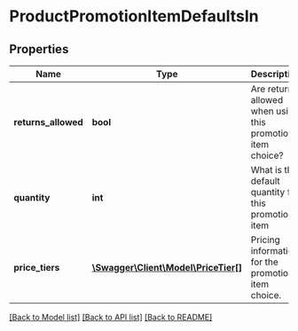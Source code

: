 # ProductPromotionItemDefaultsIn

## Properties
Name | Type | Description | Notes
------------ | ------------- | ------------- | -------------
**returns_allowed** | **bool** | Are returns allowed when using this promotion item choice? | [optional] 
**quantity** | **int** | What is the default quantity for this promotion item | [optional] 
**price_tiers** | [**\Swagger\Client\Model\PriceTier[]**](PriceTier.md) | Pricing information for the promotion item choice. | [optional] 

[[Back to Model list]](../README.md#documentation-for-models) [[Back to API list]](../README.md#documentation-for-api-endpoints) [[Back to README]](../README.md)


